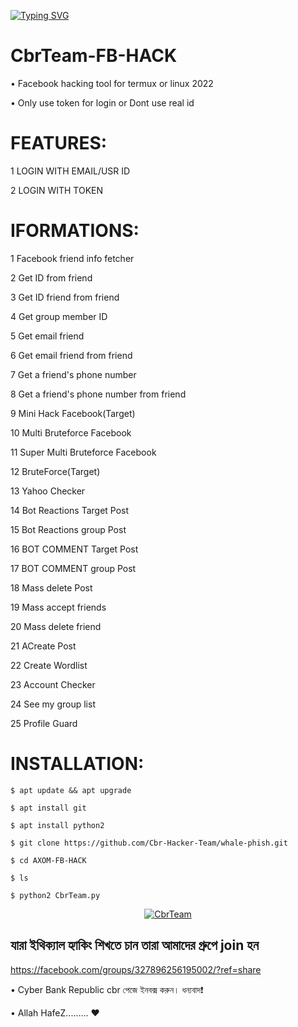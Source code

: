 
[![Typing SVG](https://readme-typing-svg.herokuapp.com?color=%235000F7&lines=Bangladeshi+Cbr+Hacker+Team+)](https://git.io/typing-svg)


# CbrTeam-FB-HACK
 • Facebook hacking tool for termux or linux 2022

 • Only use token for login or Dont use real id


FEATURES:
======================================
1 LOGIN WITH EMAIL/USR ID

 2 LOGIN WITH TOKEN

IFORMATIONS:
=======================================
 1 Facebook friend info fetcher

 2 Get ID from friend

 3 Get ID friend from friend

 4 Get group member ID

 5 Get email friend

 6 Get email friend from friend

 7 Get a friend's phone number

 8 Get a friend's phone number from friend

 9 Mini Hack Facebook(Target)

 10 Multi Bruteforce Facebook

 11 Super Multi Bruteforce Facebook

 12 BruteForce(Target)

 13 Yahoo Checker

 14 Bot Reactions Target Post

 15 Bot Reactions group Post

 16 BOT COMMENT Target Post

 17 BOT COMMENT group Post

 18 Mass delete Post

 19 Mass accept friends

 20 Mass delete friend

 21 ACreate Post

 22 Create Wordlist

 23 Account Checker

 24 See my group list

 25 Profile Guard



INSTALLATION:
============================================
```
$ apt update && apt upgrade

$ apt install git

$ apt install python2

$ git clone https://github.com/Cbr-Hacker-Team/whale-phish.git

$ cd AXOM-FB-HACK

$ ls

$ python2 CbrTeam.py 
```

<p align="center"><a href="https://github.com/CbrAbuTaher/CbrAbuTaher"><img title="CbrTeam" src="https://i.ibb.co/0BqCJFx/20220531-011346.jpg"></a>

## যারা ইথিক্যাল হ্যাকিং শিখতে চান তারা আমাদের গ্রুপে join হন

https://facebook.com/groups/327896256195002/?ref=share


• Cyber Bank Republic cbr পেজে ইনবক্স করুন। ধন্যবাদ❗


  • Allah HafeZ......... ❤️
